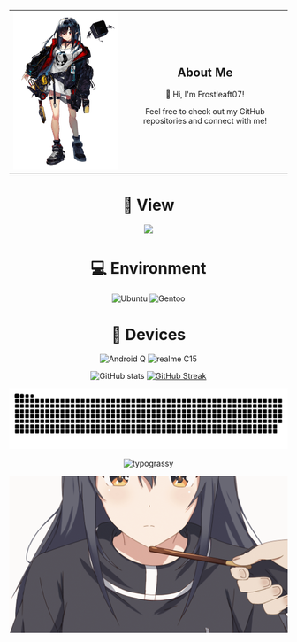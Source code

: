 <table>
  <tr>
    <td align="center">
      <img src="https://raw.githubusercontent.com/Frostleaft07/Frostleaft07/master/png/closure.png" alt="Closure">
    </td>
    <td align="center">
      <h2>About Me</h2>
      <p>👋 Hi, I'm Frostleaft07!</p>
      <p>Feel free to check out my GitHub repositories and connect with me!</p>
    </td>
  </tr>
</table>

<div align="center">

# 👀 View
![](https://count.getloli.com/get/@Frostleaft07?theme=rule34)

# 💻 Environment
![Ubuntu](https://img.shields.io/badge/Ubuntu%2022%2e04-dd4814?style=flat-square&logo=ubuntu&logoColor=ffffff)
![Gentoo](https://img.shields.io/badge/Gentoo%202024%2e08%2e14-800080?style=flat-square&logo=gentoo&logoColor=ffffff)

# 📱 Devices
![Android Q](https://img.shields.io/badge/Android%20Q-3ddc84?style=flat-square&logo=android&logoColor=ffffff)
![realme C15](https://img.shields.io/badge/realme%20C15-FFD700?style=flat-square)

![GitHub stats](https://github-readme-stats-frostleaft07s-projects.vercel.app/api?username=Frostleaft07&show_icons=true&theme=dracula)
[![GitHub Streak](https://github-readme-streak-stats-lac-three.vercel.app/?user=Frostleaft07&theme=dracula)](https://git.io/streak-stats)

![snake](https://raw.githubusercontent.com/Frostleaft07/Frostleaft07/output/github-contribution-grid-snake.svg)

![typograssy](https://typograssy.deno.dev/api?text=WELCOME)

![Texas](https://raw.githubusercontent.com/Frostleaft07/Frostleaft07/master/gif/texas.gif)

</div>

